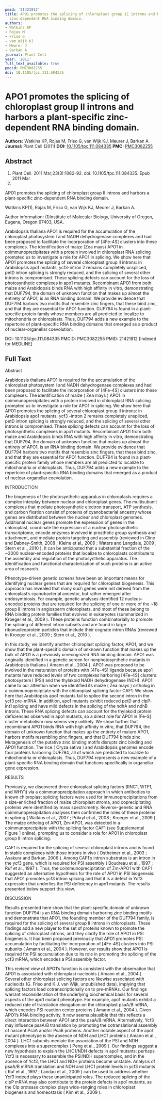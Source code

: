 ```yaml
---
pmid: '21421812'
title: APO1 promotes the splicing of chloroplast group II introns and harbors a plant-specific
  zinc-dependent RNA binding domain.
authors:
- Watkins KP
- Rojas M
- Friso G
- van Wijk KJ
- Meurer J
- Barkan A
journal: Plant Cell
year: '2011'
full_text_available: true
pmcid: PMC3082255
doi: 10.1105/tpc.111.084335
---
```


# APO1 promotes the splicing of chloroplast group II introns and harbors a plant-specific zinc-dependent RNA binding domain.
**Authors:** Watkins KP, Rojas M, Friso G, van Wijk KJ, Meurer J, Barkan A
**Journal:** Plant Cell (2011)
**DOI:** [10.1105/tpc.111.084335](https://doi.org/10.1105/tpc.111.084335)
**PMC:** [PMC3082255](https://www.ncbi.nlm.nih.gov/pmc/articles/PMC3082255/)

## Abstract

1. Plant Cell. 2011 Mar;23(3):1082-92. doi: 10.1105/tpc.111.084335. Epub 2011 Mar
 18.

APO1 promotes the splicing of chloroplast group II introns and harbors a 
plant-specific zinc-dependent RNA binding domain.

Watkins KP(1), Rojas M, Friso G, van Wijk KJ, Meurer J, Barkan A.

Author information:
(1)Institute of Molecular Biology, University of Oregon, Eugene, Oregon 97403, 
USA.

Arabidopsis thaliana APO1 is required for the accumulation of the chloroplast 
photosystem I and NADH dehydrogenase complexes and had been proposed to 
facilitate the incorporation of [4Fe-4S] clusters into these complexes. The 
identification of maize (Zea mays) APO1 in coimmunoprecipitates with a protein 
involved in chloroplast RNA splicing prompted us to investigate a role for APO1 
in splicing. We show here that APO1 promotes the splicing of several chloroplast 
group II introns: in Arabidopsis apo1 mutants, ycf3-intron 2 remains completely 
unspliced, petD intron splicing is strongly reduced, and the splicing of several 
other introns is compromised. These splicing defects can account for the loss of 
photosynthetic complexes in apo1 mutants. Recombinant APO1 from both maize and 
Arabidopsis binds RNA with high affinity in vitro, demonstrating that DUF794, 
the domain of unknown function that makes up almost the entirety of APO1, is an 
RNA binding domain. We provide evidence that DUF794 harbors two motifs that 
resemble zinc fingers, that these bind zinc, and that they are essential for 
APO1 function. DUF794 is found in a plant-specific protein family whose members 
are all predicted to localize to mitochondria or chloroplasts. Thus, DUF794 adds 
a new example to the repertoire of plant-specific RNA binding domains that 
emerged as a product of nuclear-organellar coevolution.

DOI: 10.1105/tpc.111.084335
PMCID: PMC3082255
PMID: 21421812 [Indexed for MEDLINE]

## Full Text

Abstract

Arabidopsis thaliana APO1 is required for the accumulation of the chloroplast photosystem I and NADH dehydrogenase complexes and had been proposed to facilitate the incorporation of [4Fe-4S] clusters into these complexes. The identification of maize ( Zea mays ) APO1 in coimmunoprecipitates with a protein involved in chloroplast RNA splicing prompted us to investigate a role for APO1 in splicing. We show here that APO1 promotes the splicing of several chloroplast group II introns: in Arabidopsis apo1 mutants, ycf3 -intron 2 remains completely unspliced, petD intron splicing is strongly reduced, and the splicing of several other introns is compromised. These splicing defects can account for the loss of photosynthetic complexes in apo1 mutants. Recombinant APO1 from both maize and Arabidopsis binds RNA with high affinity in vitro, demonstrating that DUF794, the domain of unknown function that makes up almost the entirety of APO1, is an RNA binding domain. We provide evidence that DUF794 harbors two motifs that resemble zinc fingers, that these bind zinc, and that they are essential for APO1 function. DUF794 is found in a plant-specific protein family whose members are all predicted to localize to mitochondria or chloroplasts. Thus, DUF794 adds a new example to the repertoire of plant-specific RNA binding domains that emerged as a product of nuclear-organellar coevolution.

INTRODUCTION

The biogenesis of the photosynthetic apparatus in chloroplasts requires a complex interplay between nuclear and chloroplast genes. The multisubunit complexes that mediate photosynthetic electron transport, ATP synthesis, and carbon fixation consist of proteins of cyanobacterial ancestry whose genes are distributed between the nuclear and chloroplast genomes. Additional nuclear genes promote the expression of genes in the chloroplast, coordinate the expression of a nuclear photosynthetic transcriptome, encode enzymes involved in prosthetic group synthesis and attachment, and mediate protein targeting and assembly (reviewed in Cline and Dabney-Smith, 2008 ; Kleine et al., 2009 ; Waters and Langdale, 2009 ; Stern et al., 2010 ). It can be anticipated that a substantial fraction of the ~3000 nuclear-encoded proteins that localize to chloroplasts contribute to the assembly and regulation of the photosynthetic apparatus. The identification and functional characterization of such proteins is an active area of research.

Phenotype-driven genetic screens have been an important means for identifying nuclear genes that are required for chloroplast biogenesis. This approach has revealed that many such genes were not derived from the chloroplast’s cyanobacterial ancestor, but rather emerged after endosymbiosis. For example, genetic analyses identified 12 nucleus-encoded proteins that are required for the splicing of one or more of the ~18 group II introns in angiosperm chloroplasts, and most of these belong to RNA binding protein families that evolved in eukaryotes (summarized in Kroeger et al., 2009 ). These proteins function combinatorially to promote the splicing of different intron subsets and are found in large ribonucleoprotein particles that include their cognate intron RNAs (reviewed in Kroeger et al., 2009 ; Stern et al., 2010 ).

In this study, we identify another chloroplast splicing factor, APO1, and we show that the plant-specific domain of unknown function that makes up the bulk of APO1 is a previously unrecognized RNA binding domain. APO1 was originally identified in a genetic screen for nonphotosynthetic mutants in Arabidopsis thaliana ( Amann et al., 2004 ). APO1 was proposed to be involved in the maturation of proteins with [4Fe-4S] ligands because apo1 mutants have reduced levels of two complexes harboring [4Fe-4S] clusters: photosystem I (PSI) and the thylakoid NADH dehydrogenase (NDH). APO1 came to our attention when we identified its maize ( Zea mays ) ortholog in a coimmunoprecipitate with the chloroplast splicing factor CAF1. We show here that Arabidopsis apo1 mutants fail to splice the second intron in the ycf3 pre-mRNA. In addition, apo1 mutants exhibit reduced petD and clpP- int1 splicing and have mild defects in the splicing of the ndhA and ndhB introns. These RNA splicing defects can account for the thylakoid protein deficiencies observed in apo1 mutants, so a direct role for APO1 in [Fe-S] cluster metabolism now seems very unlikely. We show further that recombinant APO1 binds RNA with high affinity in vitro, that DUF794, the domain of unknown function that makes up the entirety of mature APO1, harbors motifs resembling zinc fingers, and that DUF794 binds zinc. Mutagenesis of the putative zinc binding motifs disrupts zinc binding and APO1 function. The rice ( Oryza sativa ) and Arabidopsis genomes encode four proteins harboring DUF794, all of which are predicted to localize to mitochondria or chloroplasts. Thus, DUF794 represents a new example of a plant-specific RNA binding domain that functions specifically in organellar gene expression.

RESULTS

Previously, we discovered three chloroplast splicing factors (RNC1, WTF1, and WHY1) via a coimmunoprecipitation approach in which antibodies to known chloroplast splicing factors were used for immunoprecipitations from a size-enriched fraction of maize chloroplast stroma, and coprecipitating proteins were identified by mass spectrometry. Reverse-genetic and RNA coimmunoprecipitation analyses then confirmed the roles of these proteins in splicing ( Watkins et al., 2007 ; Prikryl et al., 2008 ; Kroeger et al., 2009 ). The maize ortholog of APO1, Zm-APO1, was detected in a coimmunoprecipitate with the splicing factor CAF1 (see Supplemental Figure 1 online), prompting us to consider a role for APO1 in chloroplast group II intron splicing.

CAF1 is required for the splicing of several chloroplast introns and is found in stable complexes with those introns in vivo ( Ostheimer et al., 2003 ; Asakura and Barkan, 2006 ). Among CAF1’s intron substrates is an intron in the ycf3 gene, which is required for PSI assembly ( Boudreau et al., 1997 ; Ruf et al., 1997 ). Thus, the coimmunoprecipitation of Zm-APO1 with CAF1 suggested an alternative hypothesis for the role of APO1 in PSI biogenesis: that APO1 promotes ycf3 intron splicing and that it is a defect in Ycf3 expression that underlies the PSI deficiency in apo1 mutants. The results presented below support this view.

DISCUSSION

Results presented here show that the plant-specific domain of unknown function DUF794 is an RNA binding domain harboring zinc binding motifs and demonstrate that APO1, the founding member of the DUF794 family, is required for the splicing of several group II introns in chloroplasts. These findings add a new player to the set of proteins known to promote the splicing of chloroplast introns, and they clarify the role of APO1 in PSI biogenesis. It had been proposed previously that APO1 promotes PSI accumulation by facilitating the incorporation of [4Fe-4S] clusters into PSI subunits ( Amann et al., 2004 ). However, our results show that APO1 is required for PSI accumulation due to its role in promoting the splicing of the ycf3 mRNA, which encodes a PSI assembly factor.

This revised view of APO1’s function is consistent with the observation that APO1 is associated with chloroplast nucleoids ( Amann et al., 2004 ). Several other chloroplast splicing factors are likewise associated with nucleoids (G. Friso and K.J. van Wijk, unpublished data), implying that splicing factors load cotranscriptionally on to pre-mRNAs. Our findings warrant reconsideration of the underlying biochemical basis for several aspects of the apo1 mutant phenotype. For example, apo1 mutants exhibit a reduced rate of translation elongation on the chloroplast psaA/B mRNA, which encodes PSI reaction center proteins ( Amann et al., 2004 ). Given APO1’s RNA binding activity, it now seems plausible that this reflects a direct interaction between APO1 and the psaA/B mRNA. Alternatively, Ycf3 may influence psaA/B translation by promoting the cotranslational assembly of nascent PsaA and/or PsaB proteins. Another notable aspect of the apo1 mutant phenotype is the absence of NDH and LHC1 proteins ( Amann et al., 2004 ). LHC1 subunits mediate the association of the PSI and NDH complexes into a supercomplex ( Peng et al., 2009 ). Our findings suggest a new hypothesis to explain the LHC1/NDH defects in apo1 mutants: perhaps Ycf3 is necessary to assemble the PSI/NDH supercomplex, and in the absence of Ycf3, the LHC1 and NDH proteins become unstable. Analysis of psaA/B mRNA translation and NDH and LHC1 protein levels in ycf3 mutants ( Ruf et al., 1997 ; Landau et al., 2009 ) can be used to address whether Ycf3 indeed plays these unanticipated roles. The reduced splicing of the clpP mRNA may also contribute to the protein defects in apo1 mutants, as the Clp protease complex plays wide-ranging roles in chloroplast biogenesis and homeostasis ( Kim et al., 2009 ).
